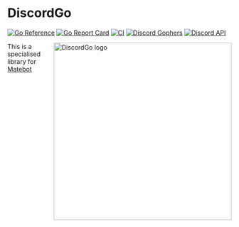 # DiscordGo

[![Go Reference](https://pkg.go.dev/badge/github.com/bwmarrin/discordgo.svg)](https://pkg.go.dev/github.com/bwmarrin/discordgo) [![Go Report Card](https://goreportcard.com/badge/github.com/bwmarrin/discordgo)](https://goreportcard.com/report/github.com/bwmarrin/discordgo) [![CI](https://github.com/bwmarrin/discordgo/actions/workflows/ci.yml/badge.svg)](https://github.com/bwmarrin/discordgo/actions/workflows/ci.yml) [![Discord Gophers](https://img.shields.io/badge/Discord%20Gophers-%23discordgo-blue.svg)](https://discord.gg/golang) [![Discord API](https://img.shields.io/badge/Discord%20API-%23go_discordgo-blue.svg)](https://discord.com/invite/discord-api)

<img align="right" alt="DiscordGo logo" src="https://pkg.go.dev/badge/github.com/bwmarrin/discordgo/docs/img/discordgo.svg" width="400">

This is a specialised library for [Matebot](https://matebot.xyz/)